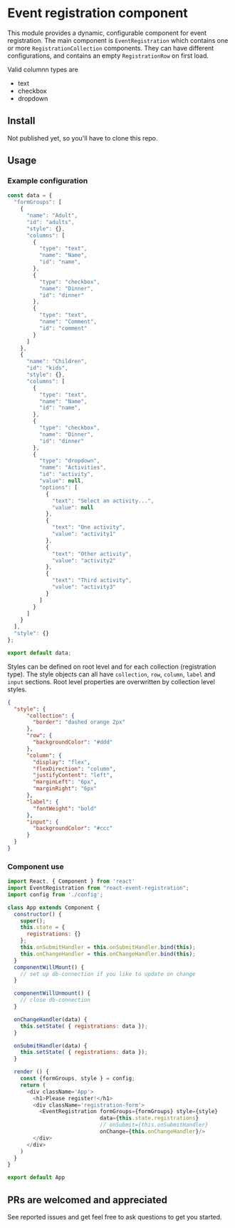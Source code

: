 # Event registration component

This module provides a dynamic, configurable component for event registration. The main component is `EventRegistration` which contains one or more `RegistrationCollection` components. They can have different configurations, and contains an empty `RegistrationRow` on first load.

Valid columnn types are
* text
* checkbox
* dropdown

## Install

Not published yet, so you'll have to clone this repo.

## Usage

### Example configuration
```javascript
const data = {
  "formGroups": [
    {
      "name": "Adult",
      "id": "adults",
      "style": {},
      "columns": [
        {
          "type": "text",
          "name": "Name",
          "id": "name",
        },
        {
          "type": "checkbox",
          "name": "Dinner",
          "id": "dinner"
        },
        {
          "type": "text",
          "name": "Comment",
          "id": "comment"
        }
      ]
    },
    {
      "name": "Children",
      "id": "kids",
      "style": {},
      "columns": [
        {
          "type": "text",
          "name": "Name",
          "id": "name",
        },
        {
          "type": "checkbox",
          "name": "Dinner",
          "id": "dinner"
        },
        {
          "type": "dropdown",
          "name": "Activities",
          "id": "activity",
          "value": null,
          "options": [
            {
              "text": "Select an activity...",
              "value": null
            },
            {
              "text": "One activity",
              "value": "activity1"
            },
            {
              "text": "Other activity",
              "value": "activity2"
            },
            {
              "text": "Third activity",
              "value": "activity3"
            }
          ]
        }
      ]
    }
  ],
  "style": {}
};

export default data;
```

Styles can be defined on root level and for each collection (registration type). The style objects can all have `collection`, `row`, `column`, `label` and `input` sections. Root level properties are overwritten by collection level styles.
```json
{
  "style": {
      "collection": {
        "border": "dashed orange 2px"
      },
      "row": {
        "backgroundColor": "#ddd"
      },
      "column": {
        "display": "flex",
        "flexDirection": "column",
        "justifyContent": "left",
        "marginLeft": "6px",
        "marginRight": "6px"
      },
      "label": {
        "fontWeight": "bold"
      },
      "input": {
        "backgroundColor": "#ccc"
      }
  }
}
```

### Component use
```javascript
import React, { Component } from 'react'
import EventRegistration from "react-event-registration";
import config from './config';

class App extends Component {
  constructor() {
    super();
    this.state = {
      registrations: {}
    };
    this.onSubmitHandler = this.onSubmitHandler.bind(this);
    this.onChangeHandler = this.onChangeHandler.bind(this);
  }
  componentWillMount() {
    // set up db-connection if you like to update on change
  }

  componentWillUnmount() {
    // close db-connection
  }

  onChangeHandler(data) {
    this.setState( { registrations: data });
  }

  onSubmitHandler(data) {
    this.setState( { registrations: data });
  }

  render () {
    const {formGroups, style } = config;
    return (
      <div className='App'>
        <h1>Please register!</h1>
        <div className='registration-form'>
          <EventRegistration formGroups={formGroups} style={style}
                             data={this.state.registrations}
                             // onSubmit={this.onSubmitHandler}
                             onChange={this.onChangeHandler}/>
        </div>
      </div>
    )
  }
}

export default App
```


## PRs are welcomed and appreciated
See reported issues and get feel free to ask questions to get you started.
